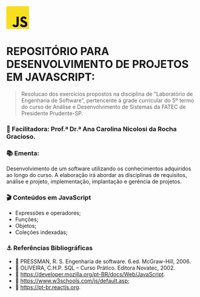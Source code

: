 <img src="imgJs.png" width="60" height="60">

# REPOSITÓRIO PARA DESENVOLVIMENTO DE PROJETOS EM JAVASCRIPT:
	
> Resolucao dos exercícios propostos na disciplina de "Laboratório de Engenharia de Software", pertencente á grade curricular do 5º termo do curso de Análise e Desenvolvimento de Sistemas da FATEC de Presidente Prudente-SP.

### 🙏 Facilitadora: Prof.ª Dr.ª Ana Carolina Nicolosi da Rocha Gracioso.

### 📚 Ementa:
Desenvolvimento de um software utilizando os conhecimentos adquiridos ao longo do curso.
A elaboração irá abordar as disciplinas de requisitos, análise e projeto, implementação, implantação e gerência de projetos.

### 🎬 Conteúdos em JavaScript
* Expressões e operadores;
* Funções;
* Objetos;
* Coleções indexadas;

### ⚓ Referências Bibliográficas
* 📖 PRESSMAN, R. S. Engenharia de software. 6.ed. McGraw-Hill, 2006.
* 📖 OLIVEIRA, C.H.P. SQL – Curso Prático. Editora Novatec, 2002.
* 🔗 https://developer.mozilla.org/pt-BR/docs/Web/JavaScript.
* 🔗 https://www.w3schools.com/js/default.asp;
* 🔗 https://pt-br.reactjs.org.

